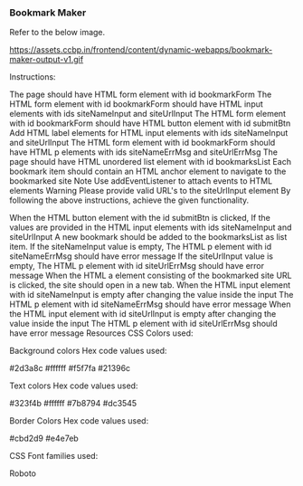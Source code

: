 ###  Bookmark Maker

Refer to the below image.

https://assets.ccbp.in/frontend/content/dynamic-webapps/bookmark-maker-output-v1.gif




Instructions:

The page should have HTML form element with id bookmarkForm
The HTML form element with id bookmarkForm should have HTML input elements with ids siteNameInput and siteUrlInput
The HTML form element with id bookmarkForm should have HTML button element with id submitBtn
Add HTML label elements for HTML input elements with ids siteNameInput and siteUrlInput
The HTML form element with id bookmarkForm should have HTML p elements with ids siteNameErrMsg and siteUrlErrMsg
The page should have HTML unordered list element with id bookmarksList
Each bookmark item should contain an HTML anchor element to navigate to the bookmarked site
Note
Use addEventListener to attach events to HTML elements
Warning
Please provide valid URL's to the siteUrlInput element
By following the above instructions, achieve the given functionality.

When the HTML button element with the id submitBtn is clicked,
If the values are provided in the HTML input elements with ids siteNameInput and siteUrlInput
A new bookmark should be added to the bookmarksList as list item.
If the siteNameInput value is empty,
The HTML p element with id siteNameErrMsg should have error message
If the siteUrlInput value is empty,
The HTML p element with id siteUrlErrMsg should have error message
When the HTML a element consisting of the bookmarked site URL is clicked, the site should open in a new tab.
When the HTML input element with id siteNameInput is empty after changing the value inside the input
The HTML p element with id siteNameErrMsg should have error message
When the HTML input element with id siteUrlInput is empty after changing the value inside the input
The HTML p element with id siteUrlErrMsg should have error message
Resources
CSS Colors used:

Background colors Hex code values used:

#2d3a8c
#ffffff
#f5f7fa
#21396c

Text colors Hex code values used:

#323f4b
#ffffff
#7b8794
#dc3545

Border Colors Hex code values used:

#cbd2d9
#e4e7eb

CSS Font families used:

Roboto
